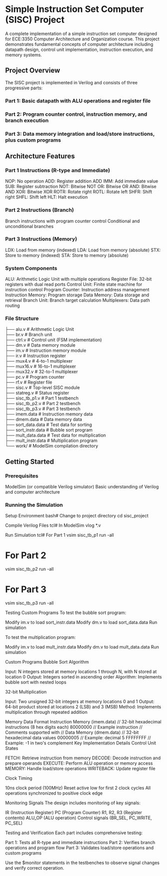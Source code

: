 # Simple Instruction Set Computer (SISC) Project

A complete implementation of a simple instruction set computer designed for ECE:3350 Computer Architecture and Organization course. This project demonstrates fundamental concepts of computer architecture including datapath design, control unit implementation, instruction execution, and memory systems.

## Project Overview

The SISC project is implemented in Verilog and consists of three progressive parts:

### Part 1: Basic datapath with ALU operations and register file

### Part 2: Program counter control, instruction memory, and branch execution

### Part 3: Data memory integration and load/store instructions, plus custom programs


## Architecture Features

### Part 1 Instructions (R-type and Immediate)

NOP: No operation
ADD: Register addition
ADD IMM: Add immediate value
SUB: Register subtraction
NOT: Bitwise NOT
OR: Bitwise OR
AND: Bitwise AND
XOR: Bitwise XOR
ROTR: Rotate right
ROTL: Rotate left
SHFR: Shift right
SHFL: Shift left
HLT: Halt execution

### Part 2 Instructions (Branch)

Branch instructions with program counter control
Conditional and unconditional branches

### Part 3 Instructions (Memory)

LDX: Load from memory (indexed)
LDA: Load from memory (absolute)
STX: Store to memory (indexed)
STA: Store to memory (absolute)

### System Components

ALU: Arithmetic Logic Unit with multiple operations
Register File: 32-bit registers with dual read ports
Control Unit: Finite state machine for instruction control
Program Counter: Instruction address management
Instruction Memory: Program storage
Data Memory: Data storage and retrieval
Branch Unit: Branch target calculation
Multiplexers: Data path routing

### File Structure<br />
├── alu.v              # Arithmetic Logic Unit<br />
├── br.v               # Branch unit<br />
├── ctrl.v             # Control unit (FSM implementation)<br />
├── dm.v               # Data memory module<br />
├── im.v               # Instruction memory module<br />
├── ir.v               # Instruction register<br />
├── mux4.v             # 4-to-1 multiplexer<br />
├── mux16.v            # 16-to-1 multiplexer<br />
├── mux32.v            # 32-to-1 multiplexer<br />
├── pc.v               # Program counter<br />
├── rf.v               # Register file<br />
├── sisc.v             # Top-level SISC module<br />
├── statreg.v          # Status register<br />
├── sisc_tb_p1.v       # Part 1 testbench<br />
├── sisc_tb_p2.v       # Part 2 testbench<br />
├── sisc_tb_p3.v       # Part 3 testbench<br />
├── imem.data          # Instruction memory data<br />
├── dmem.data          # Data memory data<br />
├── sort_data.data     # Test data for sorting<br />
├── sort_instr.data    # Bubble sort program<br />
├── mult_data.data     # Test data for multiplication<br />
├── mult_instr.data    # Multiplication program<br />
└── work/              # ModelSim compilation directory<br />

## Getting Started
### Prerequisites

ModelSim (or compatible Verilog simulator)
Basic understanding of Verilog and computer architecture

### Running the Simulation

Setup Environment
bash# Change to project directory
cd sisc_project

Compile Verilog Files
tcl# In ModelSim
vlog *.v

Run Simulation
tcl# For Part 1
vsim sisc_tb_p1
run -all

# For Part 2
vsim sisc_tb_p2
run -all

# For Part 3
vsim sisc_tb_p3
run -all


Testing Custom Programs
To test the bubble sort program:

Modify im.v to load sort_instr.data
Modify dm.v to load sort_data.data
Run simulation

To test the multiplication program:

Modify im.v to load mult_instr.data
Modify dm.v to load mult_data.data
Run simulation

Custom Programs
Bubble Sort Algorithm

Input: N integers stored at memory locations 1 through N, with N stored at location 0
Output: Integers sorted in ascending order
Algorithm: Implements bubble sort with nested loops

32-bit Multiplication

Input: Two unsigned 32-bit integers at memory locations 0 and 1
Output: 64-bit product stored at locations 2 (LSB) and 3 (MSB)
Method: Implements multiplication through repeated addition

Memory Data Format
Instruction Memory (imem.data)
// 32-bit hexadecimal instructions (8 hex digits each)
80000000  // Example instruction
// Comments supported with //
Data Memory (dmem.data)
// 32-bit hexadecimal data values
00000005  // Example: decimal 5
FFFFFFFF  // Example: -1 in two's complement
Key Implementation Details
Control Unit States

FETCH: Retrieve instruction from memory
DECODE: Decode instruction and prepare operands
EXECUTE: Perform ALU operation or memory access
MEMORY: Handle load/store operations
WRITEBACK: Update register file

Clock Timing

10ns clock period (100MHz)
Reset active low for first 2 clock cycles
All operations synchronized to positive clock edge

Monitoring Signals
The design includes monitoring of key signals:

IR (Instruction Register)
PC (Program Counter)
R1, R2, R3 (Register contents)
ALU_OP (ALU operation)
Control signals (BR_SEL, PC_WRITE, PC_SEL)

Testing and Verification
Each part includes comprehensive testing:

Part 1: Tests all R-type and immediate instructions
Part 2: Verifies branch operations and program flow
Part 3: Validates load/store operations and custom programs

Use the $monitor statements in the testbenches to observe signal changes and verify correct operation.
